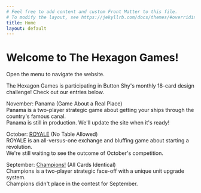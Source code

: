 ```yaml
---
# Feel free to add content and custom Front Matter to this file.
# To modify the layout, see https://jekyllrb.com/docs/themes/#overriding-theme-defaults
title: Home
layout: default
---
```

# Welcome to The Hexagon Games!  
Open the menu to navigate the website.     

The Hexagon Games is participating in Button Shy's monthly 18-card design challenge! Check out our entries below.  

November: Panama (Game About a Real Place)   
  Panama is a two-player strategic game about getting your ships through the country's famous canal.    
  Panama is still in production. We'll update the site when it's ready!  
  
October: [ROYALE](/royale/ "ROYALE") (No Table Allowed)  
  ROYALE is an all-versus-one exchange and bluffing game about starting a revolution.  
  We're still waiting to see the outcome of October's competition.  

September: [Champions!](/champions/ "Champions") (All Cards Identical)  
  Champions is a two-player strategic face-off with a unique unit upgrade system.  
  Champions didn't place in the contest for September.  
